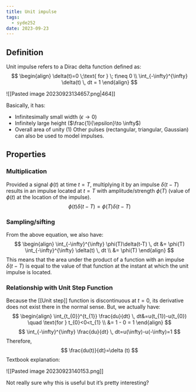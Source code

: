 ```yaml
---
title: Unit impulse
tags:
  - syde252
date: 2023-09-23
---
```

## Definition
Unit impulse refers to a Dirac delta function defined as:
$$
\begin{align}
\delta(t)=0 \;\text{ for } \; t\neq 0 \\
\int_{-\infty}^{\infty} \delta(t) \, dt = 1 
\end{align}
$$

![[Pasted image 20230923134657.png|464]]

Basically, it has:
- Infinitesimally small width ($\epsilon \to 0$)
- Infinitely large height ($\frac{1}{\epsilon}\to \infty$)
- Overall area of unity ($1$)
Other pulses (rectangular, triangular, Gaussian) can also be used to model impulses.

## Properties
### Multiplication
Provided a signal $\phi(t)$ at time $t=T$, multiplying it by an impulse $\delta(t-T)$ results in an impulse located at $t=T$ with amplitude/strength $\phi(T)$ (value of $\phi(t)$ at the location of the impulse).
$$
\phi(t)\delta(t-T)=\phi(T)\delta(t-T)
$$

### Sampling/sifting
From the above equation, we also have:
$$
\begin{align}
\int_{-\infty}^{\infty} \phi(T)\delta(t-T) \, dt &= \phi(T) \int_{-\infty}^{\infty} \delta(t) \, dt  \\
&= \phi(T) 
\end{align}
$$
This means that the area under the product of a function with an impulse $\delta(t-T)$ is equal to the value of that function at the instant at which the unit impulse is located.

### Relationship with Unit Step Function
Because the [[Unit step]] function is discontinuous at $t=0$, its derivative does not exist there in the normal sense. But, we actually have:
$$
\begin{align}
\int_{t_{0}}^{t_{1}} \frac{du}{dt} \, dt&=u(t_{1})-u(t_{0}) \quad \text{for } t_{0}<0<t_{1} \\
&= 1 - 0 = 1 
\end{align}
$$
$$
\int_{-\infty}^{\infty} \frac{du}{dt} \, dt=u(\infty)-u(-\infty)=1
$$
Therefore,
$$
\frac{du(t)}{dt}=\delta (t)
$$
Textbook explanation:

![[Pasted image 20230923140153.png]]

Not really sure why this is useful but it’s pretty interesting?

